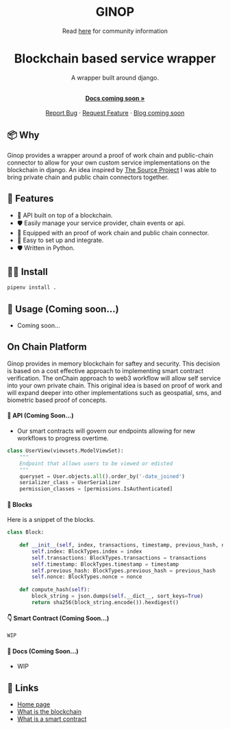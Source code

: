<h1 align="center">GINOP</h1>

<p align="center">Read <a href="https://usesource.app">here</a> for community information</p>

</p>

<h1 align="center">Blockchain based service wrapper</h1>

<div align="center">
A wrapper built around django. 
</div>

  <p align="center">
    <br />
    <a href="https://github.com/cloudguruab/ginop"><strong>Docs coming soon »</strong></a>
    <br />
  <br/>
    <a href="https://github.com/cloudguruab/ginop/issues">Report Bug</a>
    ·
    <a href="https://github.com/cloudguruab/ginop/discussions">Request Feature</a>
    ·
    <a href="https://github.com/cloudguruab/ginop/">Blog coming soon</a>
  </p>
  
## 📦 Why
Ginop provides a wrapper around a proof of work chain and public-chain connector to allow for your own custom service implementations on the blockchain in django. An idea inspired by <a href="https://github.com/usesource/">The Source Project</a> I was able to bring private chain and public chain connectors together. 

## 💅 Features

- 🚀 API built on top of a blockchain.
- 🛡 Easily manage your service provider, chain events or api.
- 🚀 Equipped with an proof of work chain and public chain connector.
- 🚀 Easy to set up and integrate. 
- 🛡 Written in Python.


## 👨‍💻 Install

```bash
pipenv install .
```


## 🔨 Usage (Coming soon...)

- Coming soon...

## On Chain Platform 
Ginop provides in memory blockchain for saftey and security. This decision is based on a cost effective approach to implementing smart contract verification. The onChain approach to web3 workflow will allow self service into your own private chain. This original idea is based on proof of work and will expand deeper into other implementations such as geospatial, sms, and biometric based proof of concepts.

#### 📱 API (Coming Soon...)

- Our smart contracts will govern our endpoints allowing for new workflows to progress overtime.

```python
class UserView(viewsets.ModelViewSet):
    """
    Endpoint that allows users to be viewed or edisted
    """
    queryset = User.objects.all().order_by('-date_joined')
    serializer_class = UserSerializer
    permission_classes = [permissions.IsAuthenticated]
```

#### 🦄 Blocks

Here is a snippet of the blocks.

```python
class Block:
    
    def __init__(self, index, transactions, timestamp, previous_hash, nonce=0):
        self.index: BlockTypes.index = index
        self.transactions: BlockTypes.transactions = transactions
        self.timestamp: BlockTypes.timestamp = timestamp
        self.previous_hash: BlockTypes.previous_hash = previous_hash
        self.nonce: BlockTypes.nonce = nonce
    
    def compute_hash(self):
        block_string = json.dumps(self.__dict__, sort_keys=True)
        return sha256(block_string.encode()).hexdigest()
```

#### 👇 Smart Contract (Coming Soon...)

```python
WIP
```

#### 🌈 Docs (Coming Soon...)

- WIP

## 🔗 Links
- [Home page](https://usesource.app/)
- [What is the blockchain](https://kauri.io/#communities/Getting%20started%20with%20dapp%20development/blockchain-explained/)
- [What is a smart contract](https://kauri.io/#collections/Ethereum%20101/ethereum-101-part-5-the-smart-contract/)

